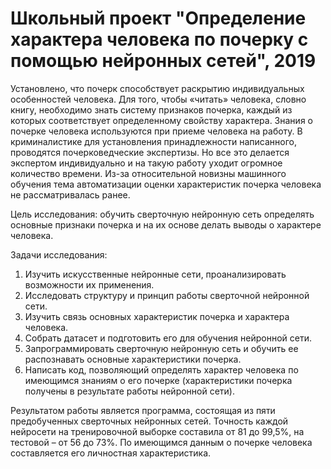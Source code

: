 # Школьный проект "Определение характера человека по почерку с помощью нейронных сетей", 2019


Установлено, что почерк способствует раскрытию индивидуальных особенностей человека. Для того, чтобы «читать» человека, словно книгу, необходимо знать систему признаков почерка, каждый из которых соответствует определенному свойству характера. Знания о почерке человека используются при приеме человека на работу. В криминалистике для установления принадлежности написанного, проводятся почерковедческие экспертизы. Но все это делается экспертом индивидуально и на такую работу уходит огромное количество времени. Из-за относительной новизны машинного обучения тема автоматизации оценки характеристик почерка человека не рассматривалась ранее.


Цель исследования: обучить сверточную нейронную сеть определять основные признаки почерка и на их основе делать выводы о характере человека.


Задачи исследования:  
1.	Изучить искусственные нейронные сети, проанализировать возможности их применения.
2.	Исследовать структуру и принцип работы сверточной нейронной сети.
3.	Изучить связь основных характеристик почерка и характера человека.
4.	Собрать датасет и подготовить его для обучения нейронной сети.
5.	Запрограммировать сверточную нейронную сеть и обучить ее распознавать основные характеристики почерка.
6.	Написать код, позволяющий определять характер человека по имеющимся знаниям о его почерке (характеристики почерка получены в результате работы нейронной сети).


Результатом работы является программа, состоящая из пяти предобученных сверточных нейронных сетей. Точность каждой нейросети на тренировочной выборке составила от 81 до 99,5%, на тестовой – от 56 до 73%. По имеющимся данным о почерке человека составляется его личностная характеристика.
